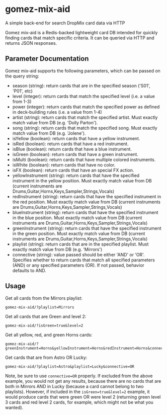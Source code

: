 # gomez-mix-aid
A simple back-end for search DropMix card data via HTTP

Gomez mix-aid is a Redis-backed lightweight card DB intended for quickly finding cards that match specific criteria.  It can be queried via HTTP and returns JSON responses.

## Parameter Documentation
Gomez mix-aid supports the following parameters, which can be passed on the query string:
- season (string): return cards that are in the specified season ('S01', 'P01', etc)
- level (integer): return cards that match the specified level (i.e. a value from 1-3)
- power (integer): return cards that match the specified power as defined in deck-building rules (i.e. a value from 1-4)
- artist (string): return cards that match the specified artist.  Must exactly match value from DB (e.g. 'Dolly Parton').
- song (string): return cards that match the specified song.  Must exactly match value from DB (e.g. 'Jolene').
- isYellow (boolean): return cards that have a yellow instrument.
- isRed (boolean): return cards that have a red instrument.
- isBlue (boolean): return cards that have a blue instrument.
- isGreen (boolean): return cards that have a green instrument.
- isMulti (boolean): return cards that have multiple colored instruments.
- isWhite (boolean): return cards that have no color.
- isFX (boolean): return cards that have an special FX action.
- yellowInstrument (string): return cards that have the specified instrument in the yellow position.  Must exactly match value from DB (current instruments are Drums,Guitar,Horns,Keys,Sampler,Strings,Vocals)
- redInstrument (string): return cards that have the specified instrument in the red position.  Must exactly match value from DB (current instruments are Drums,Guitar,Horns,Keys,Sampler,Strings,Vocals)
- blueInstrument (string): return cards that have the specified instrument in the blue position.  Must exactly match value from DB (current instruments are Drums,Guitar,Horns,Keys,Sampler,Strings,Vocals)
- greenInstrument (string): return cards that have the specified instrument in the green position.  Must exactly match value from DB (current instruments are Drums,Guitar,Horns,Keys,Sampler,Strings,Vocals)
- playlist (string): return cards that are in the specified playlist.  Must exactly match value from DB (e.g. 'Mirrors')
- connective (string): value passed should be either 'AND' or 'OR'.  Specifies whether to return cards that match all specified parameters (AND) or any specified parameters (OR).  If not passed, behavior defaults to AND.

## Usage

Get all cards from the Mirrors playlist:
```
gomez-mix-aid/?playlist=Mirrors
```

Get all cards that are Green and level 2:
```
gomez-mix-aid/?isGreen=true&level=2
```

Get all yellow, red, and green Horns cards:
```
gomez-mix-aid/?greenInstrument=Horns&yellowInstrument=Horns&redInstrument=Horns&connective=OR
```

Get cards that are from Astro OR Lucky:
```
gomez-mix-aid/?playlist=Astro&playlist=Lucky&connective=OR
```

Note, be sure to use `connective=OR` properly.  If excluded from the above example, you would not get any results, because there are no cards that are both in Mirrors AND in Lucky (because a card cannot belong to two playlists).  However, if included in the `isGreen=true&level=2` example, it would produce cards that were green OR were level 2 (returning green level 3 cards and red level 2 cards, for example, which might not be what you wanted).